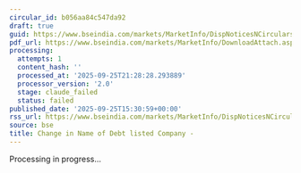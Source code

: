 ```yaml
---
circular_id: b056aa84c547da92
draft: true
guid: https://www.bseindia.com/markets/MarketInfo/DispNoticesNCirculars.aspx?Noticeid={376955CA-0C38-47F0-B56B-A10739DFD11B}&noticeno=20250925-60&dt=09/25/2025&icount=60&totcount=65&flag=0
pdf_url: https://www.bseindia.com/markets/MarketInfo/DownloadAttach.aspx?id=20250925-60&attachedId=c91d3561-708e-4924-b6b2-4f2282305200
processing:
  attempts: 1
  content_hash: ''
  processed_at: '2025-09-25T21:28:28.293889'
  processor_version: '2.0'
  stage: claude_failed
  status: failed
published_date: '2025-09-25T15:30:59+00:00'
rss_url: https://www.bseindia.com/markets/MarketInfo/DispNoticesNCirculars.aspx?Noticeid={376955CA-0C38-47F0-B56B-A10739DFD11B}&noticeno=20250925-60&dt=09/25/2025&icount=60&totcount=65&flag=0
source: bse
title: Change in Name of Debt listed Company -
---
```


Processing in progress...